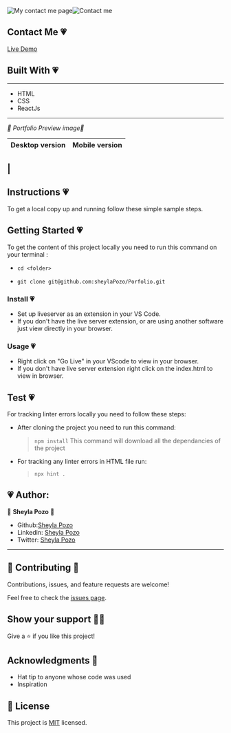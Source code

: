 ![My contact me page](https://img.shields.io/badge/My-ContactMe-pink)![Contact me](https://img.shields.io/github/followers/sheylaPozo?style=social)

## Contact Me 💗

[Live Demo](https://meineportfolio.netlify.app/)

## Built With  💗

---

- HTML
- CSS
- ReactJs

---

*💛 Portfolio Preview image💛*

Desktop version | Mobile version
-------------------- | ----------------------
|
---
## Instructions 💗

To get a local copy up and running follow these simple sample steps.

## Getting Started 💗

To get the content of this project locally you need to run this command on your terminal :

 - ` cd <folder> `

- ` git clone git@github.com:sheylaPozo/Porfolio.git `

### Install 💗

- Set up liveserver as an extension in your VS Code.
- If you don't have the live server extension, or are using another software just view directly in your browser.

### Usage 💗

- Right click on "Go Live" in your VScode to view in your browser.
- If you don't have live server extension right click on the index.html to view in browser.

## Test 💗

For tracking linter errors locally you need to follow these steps:

- After cloning the project you need to run this command:

  > `npm install`
  > This command will download all the dependancies of the project

- For tracking any linter errors in HTML file run:

  > `npx hint .`

## 💗 Author:

👤 **Sheyla Pozo** 💖


- Github:[Sheyla Pozo](https://github.com/sheylaPozo)
- Linkedin: [Sheyla Pozo](https://www.linkedin.com/in/sheypozo/)
- Twitter: [Sheyla Pozo](https://twitter.com/sheyPozo)

---

## 🤝 Contributing 🥰

Contributions, issues, and feature requests are welcome!


Feel free to check the [issues page](https://github.com/sheylaPozo/newPorfolio/issues).


## Show your support 💪😄

Give a ⭐️ if you like this project!

## Acknowledgments 🌱

- Hat tip to anyone whose code was used
- Inspiration

## 📝 License

This project is [MIT](./MIT.md) licensed.
